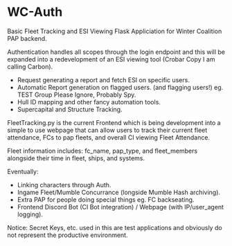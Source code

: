 # WC-Auth
Basic Fleet Tracking and ESI Viewing Flask Appliciation for Winter Coalition PAP backend.

Authentication handles all scopes through the login endpoint and this will be expanded into a redevelopment of an ESI viewing tool (Crobar Copy I am calling Carbon).
 - Request generating a report and fetch ESI on specific users.
 - Automatic Report generation on flagged users. (and flagging users!) eg. TEST Group Please Ignore, Probably Spy.
 - Hull ID mapping and other fancy automation tools.
 - Supercapital and Structure Tracking.

FleetTracking.py is the current Frontend which is being development into a simple to use webpage that can allow users to track their current fleet attendance, FCs to pap fleets, and overall CI viewing Fleet Attendance.

Fleet information includes: fc_name, pap_type, and fleet_members alongside their time in fleet, ships, and systems.

Eventually:
- Linking characters through Auth.
- Ingame Fleet/Mumble Concurrance (longside Mumble Hash archiving).
- Extra PAP for people doing special things eg. FC backseating.
- Frontend Discord Bot (CI Bot integration) / Webpage (with IP/user_agent logging).

Notice: Secret Keys, etc. used in this are test applications and obviously do not represent the productive environment.
